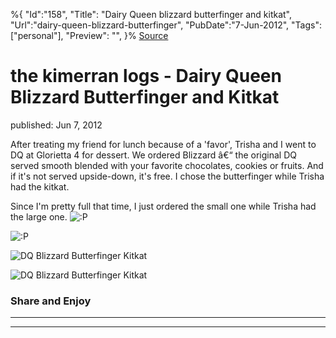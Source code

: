 ﻿%{
    "Id":"158",
    "Title": "Dairy Queen blizzard butterfinger and kitkat",
    "Url":"dairy-queen-blizzard-butterfinger",
    "PubDate":"7-Jun-2012",
    "Tags": ["personal"],
    "Preview": "",
}%
[Source](http://markhughneri.com/blog/84/dairy-queen-blizzard-butterfinger/ "Permalink to the kimerran logs - Dairy Queen Blizzard Butterfinger and Kitkat")

# the kimerran logs - Dairy Queen Blizzard Butterfinger and Kitkat

published: Jun 7, 2012

After treating my friend for lunch because of a 'favor', Trisha and I went to DQ at Glorietta 4 for dessert. We ordered Blizzard â€“ the original DQ served smooth blended with your favorite chocolates, cookies or fruits. And if it's not served upside-down, it's free. I chose the butterfinger while Trisha had the kitkat.

Since I'm pretty full that time, I just ordered the small one while Trisha had the large one. ![:P][1]

![:P][2]

![DQ Blizzard Butterfinger Kitkat][1]

![DQ Blizzard Butterfinger Kitkat][3]

### Share and Enjoy

* * *

* * *

[1]: http://markhughneri.com/blog/assets/loading.gif
[2]: http://markhughneri.com/blog/wp-includes/images/smilies/icon_razz.gif
[3]: http://www.sisigbytes.com/food/wp-content/uploads/sites/2/2012/06/06072012428.jpg
